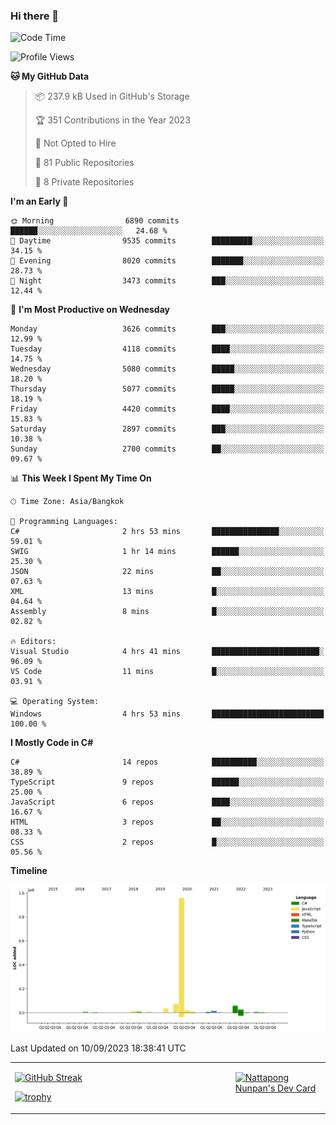 ### Hi there 👋

<!--START_SECTION:waka-->
![Code Time](http://img.shields.io/badge/Code%20Time-723%20hrs%2017%20mins-blue)

![Profile Views](http://img.shields.io/badge/Profile%20Views-0-blue)

**🐱 My GitHub Data** 

> 📦 237.9 kB Used in GitHub's Storage 
 > 
> 🏆 351 Contributions in the Year 2023
 > 
> 🚫 Not Opted to Hire
 > 
> 📜 81 Public Repositories 
 > 
> 🔑 8 Private Repositories 
 > 
**I'm an Early 🐤** 

```text
🌞 Morning                6890 commits        ██████░░░░░░░░░░░░░░░░░░░   24.68 % 
🌆 Daytime                9535 commits        █████████░░░░░░░░░░░░░░░░   34.15 % 
🌃 Evening                8020 commits        ███████░░░░░░░░░░░░░░░░░░   28.73 % 
🌙 Night                  3473 commits        ███░░░░░░░░░░░░░░░░░░░░░░   12.44 % 
```
📅 **I'm Most Productive on Wednesday** 

```text
Monday                   3626 commits        ███░░░░░░░░░░░░░░░░░░░░░░   12.99 % 
Tuesday                  4118 commits        ████░░░░░░░░░░░░░░░░░░░░░   14.75 % 
Wednesday                5080 commits        █████░░░░░░░░░░░░░░░░░░░░   18.20 % 
Thursday                 5077 commits        █████░░░░░░░░░░░░░░░░░░░░   18.19 % 
Friday                   4420 commits        ████░░░░░░░░░░░░░░░░░░░░░   15.83 % 
Saturday                 2897 commits        ███░░░░░░░░░░░░░░░░░░░░░░   10.38 % 
Sunday                   2700 commits        ██░░░░░░░░░░░░░░░░░░░░░░░   09.67 % 
```


📊 **This Week I Spent My Time On** 

```text
🕑︎ Time Zone: Asia/Bangkok

💬 Programming Languages: 
C#                       2 hrs 53 mins       ███████████████░░░░░░░░░░   59.01 % 
SWIG                     1 hr 14 mins        ██████░░░░░░░░░░░░░░░░░░░   25.30 % 
JSON                     22 mins             ██░░░░░░░░░░░░░░░░░░░░░░░   07.63 % 
XML                      13 mins             █░░░░░░░░░░░░░░░░░░░░░░░░   04.64 % 
Assembly                 8 mins              █░░░░░░░░░░░░░░░░░░░░░░░░   02.82 % 

🔥 Editors: 
Visual Studio            4 hrs 41 mins       ████████████████████████░   96.09 % 
VS Code                  11 mins             █░░░░░░░░░░░░░░░░░░░░░░░░   03.91 % 

💻 Operating System: 
Windows                  4 hrs 53 mins       █████████████████████████   100.00 % 
```

**I Mostly Code in C#** 

```text
C#                       14 repos            ██████████░░░░░░░░░░░░░░░   38.89 % 
TypeScript               9 repos             ██████░░░░░░░░░░░░░░░░░░░   25.00 % 
JavaScript               6 repos             ████░░░░░░░░░░░░░░░░░░░░░   16.67 % 
HTML                     3 repos             ██░░░░░░░░░░░░░░░░░░░░░░░   08.33 % 
CSS                      2 repos             █░░░░░░░░░░░░░░░░░░░░░░░░   05.56 % 
```



**Timeline**

![Lines of Code chart](https://raw.githubusercontent.com/aixasz/aixasz/main/assets/bar_graph.png)


 Last Updated on 10/09/2023 18:38:41 UTC
<!--END_SECTION:waka-->

<table>
<tr>
<td width="70%" valign="top">
 
 [![GitHub Streak](http://github-readme-streak-stats.herokuapp.com?user=aixasz&theme=github-dark&hide_border=true&date_format=%5BY%20%5DM%20j)](https://git.io/streak-stats)

 [![trophy](https://github-profile-trophy.vercel.app/?username=aixasz&theme=onedark)](https://github.com/ryo-ma/github-profile-trophy)
 </td>
<td width="30%" valign="top">
 
<a href="https://app.daily.dev/aixasz"><img src="https://api.daily.dev/devcards/403207936e6547c9a85ea449e9f3abe8.png?r=re8" alt="Nattapong Nunpan's Dev Card"/></a>

 </td>
</tr>
</table>
 
